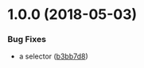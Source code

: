 <a name="1.0.0"></a>
# 1.0.0 (2018-05-03)


### Bug Fixes

* a selector ([b3bb7d8](https://github.com/sugarshin/qiiu/commit/b3bb7d8))
